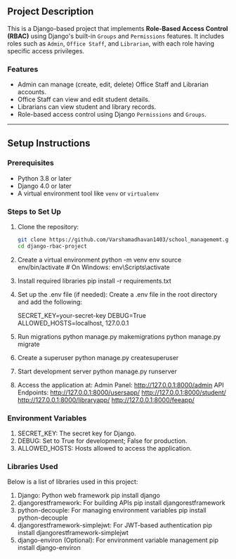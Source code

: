 ## Project Description
This is a Django-based project that implements **Role-Based Access Control (RBAC)** using Django's built-in `Groups` and `Permissions` features. It includes roles such as `Admin`, `Office Staff`, and `Librarian`, with each role having specific access privileges.

### Features
- Admin can manage (create, edit, delete) Office Staff and Librarian accounts.
- Office Staff can view and edit student details.
- Librarians can view student and library records.
- Role-based access control using Django `Permissions` and `Groups`.

---

## Setup Instructions

### Prerequisites
- Python 3.8 or later
- Django 4.0 or later
- A virtual environment tool like `venv` or `virtualenv`

### Steps to Set Up
1. Clone the repository:
   ```bash
   git clone https://github.com/Varshamadhavan1403/school_managememt.git
   cd django-rbac-project
2. Create a virtual environment
    python -m venv env
    source env/bin/activate  # On Windows: env\Scripts\activate
3. Install required libraries
    pip install -r requirements.txt
4. Set up the .env file (if needed):
    Create a .env file in the root directory and add the following:
    
    SECRET_KEY=your-secret-key
    DEBUG=True
    ALLOWED_HOSTS=localhost, 127.0.0.1
5. Run migrations
    python manage.py makemigrations
    python manage.py migrate
6. Create a superuser
    python manage.py createsuperuser
7. Start development server
    python manage.py runserver
8. Access the application at:
    Admin Panel: http://127.0.0.1:8000/admin
    API Endpoints: http://127.0.0.1:8000/usersapp/
                    http://127.0.0.1:8000/student/
                    http://127.0.0.1:8000/libraryapp/
                    http://127.0.0.1:8000/feeapp/

### Environment Variables

1. SECRET_KEY: The secret key for Django.
2. DEBUG: Set to True for development; False for production.
3. ALLOWED_HOSTS: Hosts allowed to access the application.

### Libraries Used
Below is a list of libraries used in this project:
1. Django: Python web framework
    pip install django
2. djangorestframework: For building APIs
    pip install djangorestframework
3. python-decouple: For managing environment variables
    pip install python-decouple
4. djangorestframework-simplejwt: For JWT-based authentication
    pip install djangorestframework-simplejwt
5. django-environ (Optional): For environment variable management
    pip install django-environ

